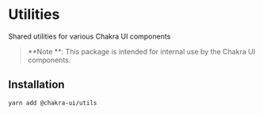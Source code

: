 # Utilities

Shared utilities for various Chakra UI components

> **Note **: This package is intended for internal use by the Chakra UI
> components.

## Installation

```sh
yarn add @chakra-ui/utils
```
